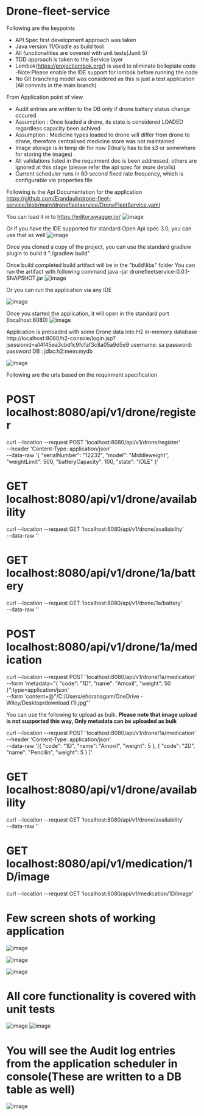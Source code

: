 # Drone-fleet-service

Following are the keypoints
 - API Spec first development approach was taken
 - Java version 11/Gradle as build tool
 - All functionalities are covered with unit tests(Junit 5)
 - TDD approach is taken to the Service layer
 - Lombok(https://projectlombok.org/) is used to eliminate boileplate code -Note:Please enable the IDE support for lombok before running the code
 - No Git branching model was considered as this is just a test application (All commits in the main branch)

From Application point of view
 - Audit entries are written to the DB only if drone battery status change occured
 - Assumption : Once loaded a drone, its state is considered LOADED regardless capacity been achived
 - Assumption : Medicine types loaded to drone will differ from drone to drone, therefore centralised medicine store was not maintained 
 - Image storage is in temp dir for now (Ideally has to be s3 or somewhere for storing the images)
 - All validations listed in the requirment doc is been addressed, others are ignored at this stage (please refer the api spec for more details) 
 - Current scheduler runs in 60 second fixed rate frequency, which is configurable via properties file


Following is the Api Documentation for the application
https://github.com/Erandauh/drone-fleet-service/blob/main/dronefleetservice/DroneFleetService.yaml

You can load it in to https://editor.swagger.io/
![image](https://user-images.githubusercontent.com/7019484/186399769-92f47fa6-363e-47b8-b60c-ab354ddeb810.png)

Or if you have the IDE supported for standard Open Api spec 3.0, you can use that as well
![image](https://user-images.githubusercontent.com/7019484/186399616-f297a54b-74a7-4684-92a2-ad8fc1b2f056.png)


Once you cloned a copy of the project, you can use the standard gradlew plugin to build it
"./gradlew build"

Once build completed build artifact will be in the "build\libs" folder
You can run the artifact with following command
java -jar dronefleetservice-0.0.1-SNAPSHOT.jar
![image](https://user-images.githubusercontent.com/7019484/186405535-a3a3f9d3-ab6a-4939-9e79-03cbb09cbb18.png)

Or you can run the application via any IDE

![image](https://user-images.githubusercontent.com/7019484/186345081-c3d337cb-a8ba-49cf-8252-6dcb8e64abfb.png)

Once you started the application, it will open in the standard port (localhost:8080)
![image](https://user-images.githubusercontent.com/7019484/186345631-cf70f030-c98e-4bd9-8c81-c03ec9fcf6b1.png)

Application is preloaded with some Drone data into H2 in-memory database
http://localhost:8080/h2-console/login.jsp?jsessionid=a14f45ea3cbd1c9fcfaf3c8a05a9d5e9
username: sa
password: password
DB : jdbc:h2:mem:mydb

![image](https://user-images.githubusercontent.com/7019484/186404309-e09ede2e-0185-4388-ab01-fc93f1a9f221.png)



Following are the urls based on the requirment specification

# POST localhost:8080/api/v1/drone/register

curl --location --request POST 'localhost:8080/api/v1/drone/register' \
--header 'Content-Type: application/json' \
--data-raw '{
    "serialNumber": "12232",
    "model": "Middleweight",
    "weightLimit": 500,
    "batteryCapacity": 100,
    "state": "IDLE"
}'


# GET localhost:8080/api/v1/drone/availability

curl --location --request GET 'localhost:8080/api/v1/drone/availability' \
--data-raw ''

# GET localhost:8080/api/v1/drone/1a/battery

curl --location --request GET 'localhost:8080/api/v1/drone/1a/battery' \
--data-raw ''


# POST localhost:8080/api/v1/drone/1a/medication

curl --location --request POST 'localhost:8080/api/v1/drone/1a/medication' \
--form 'metadata="{
        \"code\": \"1D\",
        \"name\": \"Amoxil\",
        \"weight\": 50        
    }";type=application/json' \
--form 'content=@"/C:/Users/ehoranagam/OneDrive - Wiley/Desktop/download (1).jpg"'

You can use the following to upload as bulk. <B>Please note that image upload is not supported this way, Only metadata can be uploaded as bulk</B>

curl --location --request POST 'localhost:8080/api/v1/drone/1a/medication' \
--header 'Content-Type: application/json' \
--data-raw '[{
    "code": "1D",
    "name": "Amoxil",
    "weight": 5
},
{
    "code": "2D",
    "name": "Pencilin",
    "weight": 5
}
]'

# GET localhost:8080/api/v1/drone/availability

curl --location --request GET 'localhost:8080/api/v1/drone/availability' \
--data-raw ''

# GET localhost:8080/api/v1/medication/1D/image

curl --location --request GET 'localhost:8080/api/v1/medication/1D/image'

# Few screen shots of working application
![image](https://user-images.githubusercontent.com/7019484/186402352-029c4ba0-e0db-443e-904c-8aafaddf11a8.png)

![image](https://user-images.githubusercontent.com/7019484/186403052-a927fdfc-97ed-4eb3-8db4-521d55f32e67.png)

![image](https://user-images.githubusercontent.com/7019484/186403595-cea4491f-5342-4aeb-b5ed-f843864938b8.png)


# All core functionality is covered with unit tests
![image](https://user-images.githubusercontent.com/7019484/186404753-49f66363-ee2f-43da-8a0e-7022a5160c17.png)
![image](https://user-images.githubusercontent.com/7019484/186404811-70e8d2e1-4a2a-456f-a87e-366504593484.png)

# You will see the Audit log entries from the application scheduler in console(These are written to a DB table as well)
![image](https://user-images.githubusercontent.com/7019484/186406020-f1e68b90-a3a3-434f-bc7a-5baa59952710.png)




